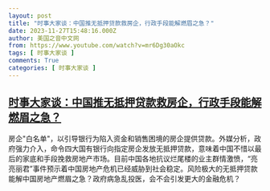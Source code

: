 ```yaml
---
layout: post
title: "时事大家谈：中国推无抵押贷款救房企，行政手段能解燃眉之急？"
date: 2023-11-27T15:48:16.000Z
author: 美国之音中文网
from: https://www.youtube.com/watch?v=mr6Dg30aOkc
tags: [ 时事大家谈 ]
comments: True
categories: [ 时事大家谈 ]
---
```

<!--1701100096000-->
[时事大家谈：中国推无抵押贷款救房企，行政手段能解燃眉之急？](https://www.youtube.com/watch?v=mr6Dg30aOkc)
------

<div>
房企"白名单"，以引导银行为陷入资金和销售困境的房企提供贷款。外媒分析，政府强力介入，命令四大国有银行向指定房企发放无抵押贷款，意味着中国不惜以最后的家底和手段挽救房地产市场。目前中国各地抗议烂尾楼的业主群情激愤，“亮亮丽君”事件预示着中国房地产危机已经威胁到社会稳定。风险极大的无抵押贷款能解中国房地产燃眉之急？政府病急乱投医，会不会引发更大的金融危机？
</div>
